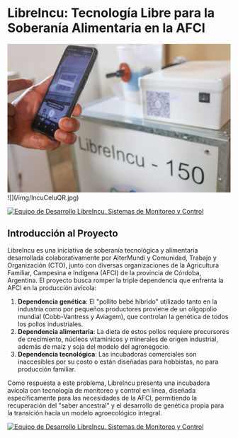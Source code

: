 # **LibreIncu: Tecnología Libre para la Soberanía Alimentaria en la AFCI**
<img src="/img/IncuCeluQR.jpg">
![](/img/IncuCeluQR.jpg)

[![Equipo de Desarrollo LibreIncu. Sistemas de Monitoreo y Control](https://www.youtube.com/watch?v=WrC1Y-ACtMoç/0.jpg)](https://www.youtube.com/watch?v=WrC1Y-ACtMoç)

## **Introducción al Proyecto**

LibreIncu es una iniciativa de soberanía tecnológica y alimentaria desarrollada colaborativamente por AlterMundi y Comunidad, Trabajo y Organización (CTO), junto con diversas organizaciones de la Agricultura Familiar, Campesina e Indígena (AFCI) de la provincia de Córdoba, Argentina. El proyecto busca romper la triple dependencia que enfrenta la AFCI en la producción avícola:

1. **Dependencia genética**: El "pollito bebé híbrido" utilizado tanto en la industria como por pequeños productores proviene de un oligopolio mundial (Cobb-Vantress y Aviagem), que controlan la genética de todos los pollos industriales.  
2. **Dependencia alimentaria**: La dieta de estos pollos requiere precursores de crecimiento, núcleos vitamínicos y minerales de origen industrial, además de maíz y soja del modelo del agronegocio.  
3. **Dependencia tecnológica**: Las incubadoras comerciales son inaccesibles por su costo o están diseñadas para hobbistas, no para producción familiar.

Como respuesta a este problema, LibreIncu presenta una incubadora avícola con tecnología de monitoreo y control en línea, diseñada específicamente para las necesidades de la AFCI, permitiendo la recuperación del "saber ancestral" y el desarrollo de genética propia para la transición hacia un modelo agroecológico integral.

[![Equipo de Desarrollo LibreIncu. Sistemas de Monitoreo y Control](https://img.youtube.com/vi/SZky4Ak8hUw/0.jpg)](https://youtu.be/SZky4Ak8hUw)
